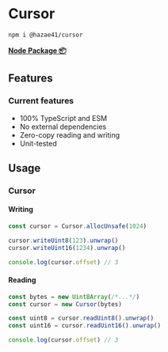 # Cursor

```bash
npm i @hazae41/cursor
```

[**Node Package 📦**](https://www.npmjs.com/package/@hazae41/cursor)

## Features

### Current features
- 100% TypeScript and ESM
- No external dependencies
- Zero-copy reading and writing
- Unit-tested

## Usage

### Cursor

#### Writing

```typescript
const cursor = Cursor.allocUnsafe(1024)

cursor.writeUint8(123).unwrap()
cursor.writeUint16(1234).unwrap()

console.log(cursor.offset) // 3
```

#### Reading

```typescript
const bytes = new Uint8Array(/*...*/)
const cursor = new Cursor(bytes)

const uint8 = cursor.readUint8().unwrap()
const uint16 = cursor.readUint16().unwrap()

console.log(cursor.offset) // 3
```